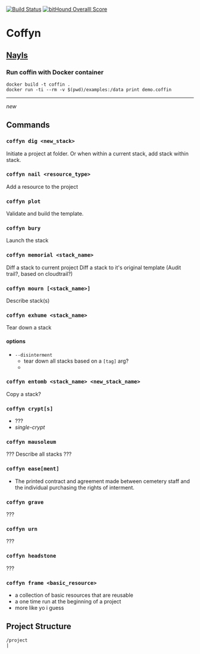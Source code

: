 [![Build Status](https://secure.travis-ci.org/yyolk/coffyn.png)](http://travis-ci.org/yyolk/coffyn) [![bitHound Overalll Score](https://www.bithound.io/github/yyolk/coffyn/badges/score.svg)](https://www.bithound.io/github/yyolk/coffyn)

# Coffyn

## [Nayls](https://github.com/yyolk/nayls)

### Run coffin with Docker container
```
docker build -t coffin . 
docker run -ti --rm -v $(pwd)/examples:/data print demo.coffin
```

---
_new_
## Commands


### `coffyn dig <new_stack>`
Initiate a project at folder.
Or when within a current stack, add stack within stack.

### `coffyn nail <resource_type>`
Add a resource to the project

### `coffyn plot`
Validate and build the template.

### `coffyn bury`
Launch the stack

### `coffyn memorial <stack_name>`
Diff a stack to current project
Diff a stack to it's original template (Audit trail?, based on cloudtrail?)

### `coffyn mourn [<stack_name>]`
Describe stack(s)

### `coffyn exhume <stack_name>`
Tear down a stack
#### options
- `--disinterment`
    + tear down all stacks based on a `[tag]` arg?
    + 

### `coffyn entomb <stack_name> <new_stack_name>`
Copy a stack?

### `coffyn crypt[s]`
- ???
- _single-crypt_

### `coffyn mausoleum`
??? Describe all stacks ???

### `coffyn ease[ment]`
- The printed contract and agreement made between cemetery staff and the individual purchasing the rights of interment.

### `coffyn grave`
???

### `coffyn urn`
???

### `coffyn headstone`
???

### `coffyn frame <basic_resource>`
- a collection of basic resources that are reusable
- a one time run at the beginning of a project
- more like yo i guess

## Project Structure

    /project
    |
